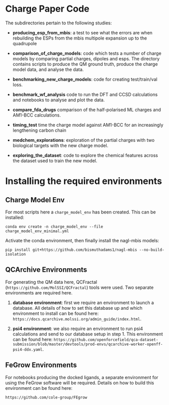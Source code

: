 # Charge Paper Code

The subdirectories pertain to the following studies:

* **producing_esp_from_mbis**: a test to see what the errors are when rebuilding the ESPs from the mbis multipole expansion
up to the quadrupole
* **comparison_of_charge_models**: code which tests a number of charge models by comparing partial charges, dipoles and esps. The directory contains scripts to produce the QM ground truth, produce the charge model data, and analyse the data. 
* **benchmarking_new_charge_models**: code for creating test/train/val loss.

* **benchmark_wf_analysis** code to run the DFT and CCSD calculations and notebooks to analyse and plot the data. 

* **compare_fda_drugs** comparison of the half-polarised ML charges and AM1-BCC calculations. 

* **timing_test** time the charge model against AM1-BCC for an increasingly lengthening carbon chain

* **medchem_explorations**: exploration of the partial charges with two biological targets with the new charge model.

* **exploring_the_dataset**: code to explore the chemical features across the dataset used to train the new model. 

# Installing the required environments

## Charge Model Env

For most scripts here a `charge_model_env` has been created. This can be installed:

`conda env create -n charge_model_env --file charge_model_env_minimal.yml`

Activate the conda environment, then finally install the nagl-mbis models:

`pip install git+https://github.com/bismuthadams1/nagl-mbis --no-build-isolation`

## QCArchive Environments

For generating the QM data here, QCFractal (`https://github.com/MolSSI/QCFractal`) tools were used. 
Two separate environments are required here. 

1. **database environment**: first we require an environment to launch a database. All details of how to set this database up and which environment to
install can be found here: `https://docs.qcarchive.molssi.org/admin_guide/index.html`.

2. **psi4 environment**: we also require an environment to run psi4 calculations and send to our database setup in step 1. This environment can be found here:
`https://github.com/openforcefield/qca-dataset-submission/blob/master/devtools/prod-envs/qcarchive-worker-openff-psi4-ddx.yaml`.

## FeGrow Environments

For notebooks producing the docked ligands, a separate environment for using the FeGrow software will be required.
Details on how to build this environment can be found here:

`https://github.com/cole-group/FEgrow`